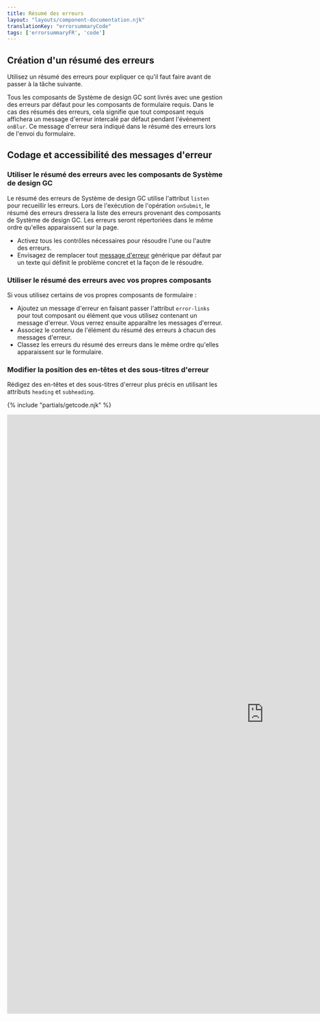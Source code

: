 ```yaml
---
title: Résumé des erreurs
layout: "layouts/component-documentation.njk"
translationKey: "errorsummaryCode"
tags: ['errorsummaryFR', 'code']
---
```


## Création d'un résumé des erreurs

Utilisez un résumé des erreurs pour expliquer ce qu'il faut faire avant de passer à la tâche suivante.

Tous les composants de Système de design GC sont livrés avec une gestion des erreurs par défaut pour les composants de formulaire requis. Dans le cas des résumés des erreurs, cela signifie que tout composant requis affichera un message d'erreur intercalé par défaut pendant l'événement `onBlur`. Ce message d'erreur sera indiqué dans le résumé des erreurs lors de l'envoi du formulaire.

## Codage et accessibilité des messages d'erreur

### Utiliser le résumé des erreurs avec les composants de Système de design GC

Le résumé des erreurs de Système de design GC utilise l'attribut `listen` pour recueillir les erreurs. Lors de l'exécution de l'opération `onSubmit`, le résumé des erreurs dressera la liste des erreurs provenant des composants de Système de design GC.  Les erreurs seront répertoriées dans le même ordre qu'elles apparaissent sur la page.

- Activez tous les contrôles nécessaires pour résoudre l'une ou l'autre des erreurs.
- Envisagez de remplacer tout <a href="{{ links.errorMessage }}">message d'erreur</a> générique par défaut par un texte qui définit le problème concret et la façon de le résoudre.

### Utiliser le résumé des erreurs avec vos propres composants

Si vous utilisez certains de vos propres composants de formulaire :

- Ajoutez un message d'erreur en faisant passer l'attribut `error-links` pour tout composant ou élément que vous utilisez contenant un message d'erreur. Vous verrez ensuite apparaître les messages d'erreur.
- Associez le contenu de l'élément du résumé des erreurs à chacun des messages d'erreur.
- Classez les erreurs du résumé des erreurs dans le même ordre qu'elles apparaissent sur le formulaire.

### Modifier la position des en-têtes et des sous-titres d'erreur

Rédigez des en-têtes et des sous-titres d'erreur plus précis en utilisant les attributs `heading` et `subheading`.

{% include "partials/getcode.njk" %}

<iframe
  title="Survol des propriétés et des évènements relatifs à gcds-error-summary."
  src="https://cds-snc.github.io/gcds-components/iframe.html?viewMode=docs&singleStory=true&id=components-error-summary--default"
  width="1200"
  height="1400"
  style="display: block; margin: 0 auto;"
  frameBorder="0"
  allow="clipboard-write"
></iframe>
